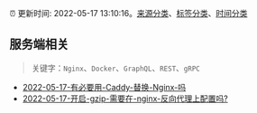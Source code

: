 :alarm_clock: 更新时间: 2022-05-17 13:10:16。[来源分类](../README.md)、[标签分类](../TAGS.md)、[时间分类](../TIMELINE.md)

## 服务端相关


> 关键字：`Nginx`、`Docker`、`GraphQL`、`REST`、`gRPC`



- [2022-05-17-有必要用-Caddy-替换-Nginx-吗](https://www.v2ex.com/t/853530) 
- [2022-05-17-开启-gzip-需要在-nginx-反向代理上配置吗?](https://www.v2ex.com/t/853500) 